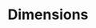 ---
layout: default
bigquery: https://console.cloud.google.com/bigquery?p=covid-19-dimensions-ai&page=table&d=data&t=publications
contributors: Digital Science, https://www.digital-science.com/
cost: Free for personal, non-commercial use.
description: Dimensions contains more than 100 million publications, ranging from
  articles published in scholarly journals, books and book chapters, to preprints
  and conference proceedings. All publications are contextualized with linked data
  sets, funding, publications, patents, clinical trials, and policy documents. You
  can also view associated categories, funders, institutions, and researcher profiles.
documentation: https://docs.dimensions.ai/bigquery/index.html
last_edit: Mon, 04 Apr 2022 19:04:00 GMT
location: https://www.dimensions.ai/products/free/
maintained_by: Digital Science, https://www.digital-science.com/
schema_fields: '[''application_number'', ''publication_ids'', ''associated_publication_doi'',
  ''funding_currency'', ''funding_aud'', ''funder_org_acronyms'', ''family_id'', ''start_year'',
  ''phase'', ''legal_status'', ''supporting_grant_ids'', ''brief_title'', ''mesh_headings'',
  ''active_years'', ''acronym'', ''editors'', ''research_org_cities'', ''name'', ''publication_date'',
  ''pmcid'', ''altmetrics'', ''end_date'', ''research_org_state_codes'', ''category_hra'',
  ''funding_chf'', ''research_org_city_names'', ''address'', ''research_org_country_names'',
  ''category_uoa'', ''original_assignee_orgs'', ''interventions'', ''patent_ids'',
  ''email_address'', ''category_hrcs_hc'', ''acronyms'', ''gender'', ''jurisdiction'',
  ''category_icrp_cso'', ''funder_org_state_codes'', ''expiration_date'', ''date_print'',
  ''category_sdg'', ''original_abstract'', ''arxiv_id'', ''open_access_categories'',
  ''acknowledgements'', ''date_modified'', ''types'', ''concepts'', ''inventor_names'',
  ''funding_usd'', ''date_online'', ''parent_id'', ''volume'', ''investigators'',
  ''current_assignee'', ''funding_amount'', ''title'', ''citations'', ''links'', ''abstract'',
  ''funder_org_cities'', ''open_access_categories_v2'', ''associated_publication_id'',
  ''year'', ''filing_date'', ''date_inserted'', ''labels'', ''status'', ''researcher_ids'',
  ''original_title'', ''filing_status'', ''authors'', ''family_members_ids'', ''doi'',
  ''repository_name'', ''categories'', ''citations_count'', ''repository_url'', ''research_org_countries'',
  ''funding_cad'', ''end_year'', ''date'', ''pmid'', ''conditions'', ''cited_by_ids'',
  ''publisher'', ''reference_ids'', ''book_title'', ''subtitles'', ''organisation_details'',
  ''funding_nzd'', ''start_date'', ''issue'', ''priority_year'', ''funder_countries'',
  ''established'', ''original_assignee'', ''wikipedia_url'', ''id'', ''current_assignee_orgs'',
  ''cpc'', ''resulting_publication_doi'', ''family_count'', ''relationships'', ''legal_events'',
  ''expiration_year'', ''publication_year'', ''funding_jpy'', ''pages'', ''aliases'',
  ''foa_number'', ''assignee_countries'', ''funding_details'', ''category_rcdc'',
  ''current_assignee_countries'', ''research_orgs'', ''embargo_date'', ''category_hrcs_rac'',
  ''kind'', ''created_date'', ''repository_id'', ''associated_publication_pmid'',
  ''external_ids'', ''priority_date'', ''granted_date'', ''clinical_trial_ids'', ''date_imported_gbq'',
  ''funder_org'', ''journal_lists'', ''research_org_state_names'', ''category_bra'',
  ''funding_cny'', ''citation_string'', ''type'', ''funding_gbp'', ''language'', ''associated_grant_ids'',
  ''category_icrp_ct'', ''book_series_title'', ''resulting_publication_ids'', ''ipcr'',
  ''conference'', ''journal'', ''funding_eur'', ''date_normal'', ''original_assignee_countries'',
  ''associated_publication_arxiv_id'', ''proceedings_title'', ''license'', ''grant_number'',
  ''description'', ''funder_org_countries'', ''assignee_orgs'', ''source_id'', ''funder_orgs'',
  ''registry'', ''category_for'', ''filing_year'', ''isbn'', ''mesh_terms'', ''linkout'',
  ''eisbn'', ''metrics'', ''granted_year'']'
shortname: dimensions
tags:
- scholarly literature
- patents
- funding
- clinical trials
- academic profiles
terms_of_use: 'Use of both the Dimensions COVID-19 dataset and full Dimensions dataset
  are subject to the Dimensions Terms of use: https://www.dimensions.ai/policies-terms-legal '
title: Dimensions
uuid: dcff88bd-fe6b-4fdb-8159-809bf9d7bc1c
---